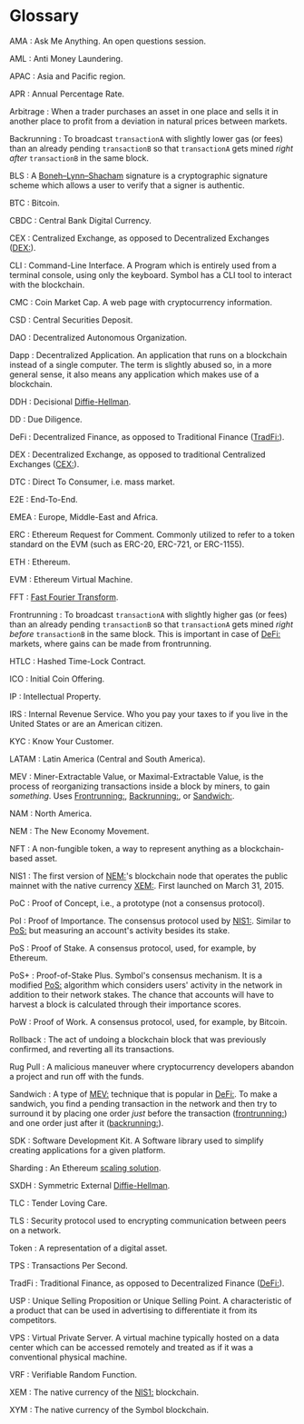 # Glossary

AMA
:   Ask Me Anything. An open questions session.

AML
:   Anti Money Laundering.

APAC
:   Asia and Pacific region.

APR
:   Annual Percentage Rate.

Arbitrage
:   When a trader purchases an asset in one place and sells it in another place to profit from a deviation in natural prices between markets.

Backrunning
:   To broadcast ``transactionA`` with slightly lower gas (or fees) than an already pending ``transactionB`` so that ``transactionA`` gets mined *right after* ``transactionB`` in the same block.

BLS
:   A [Boneh–Lynn–Shacham](https://en.wikipedia.org/wiki/BLS_digital_signature) signature is a cryptographic signature scheme which allows a user to verify that a signer is authentic.

BTC
:   Bitcoin.

CBDC
:   Central Bank Digital Currency.

CEX
:   Centralized Exchange, as opposed to Decentralized Exchanges (<DEX:>).

CLI
:   Command-Line Interface. A Program which is entirely used from a terminal console, using only the keyboard. Symbol has a CLI tool to interact with the blockchain.

CMC
:   Coin Market Cap. A web page with cryptocurrency information.

CSD
:   Central Securities Deposit.

DAO
:   Decentralized Autonomous Organization.

Dapp
:   Decentralized Application. An application that runs on a blockchain instead of a single computer.
    The term is slightly abused so, in a more general sense, it also means any application which makes use of a blockchain.

DDH
:   Decisional [Diffie-Hellman](https://en.wikipedia.org/wiki/Diffie%E2%80%93Hellman_key_exchange).

DD
:   Due Diligence.

DeFi
:   Decentralized Finance, as opposed to Traditional Finance (<TradFi:>).

DEX
:   Decentralized Exchange, as opposed to traditional Centralized Exchanges (<CEX:>).

DTC
:   Direct To Consumer, i.e. mass market.

E2E
:   End-To-End.

EMEA
:   Europe, Middle-East and Africa.

ERC
:   Ethereum Request for Comment. Commonly utilized to refer to a token standard on the EVM (such as ERC-20, ERC-721, or ERC-1155).

ETH
:   Ethereum.

EVM
:   Ethereum Virtual Machine.

FFT
:   [Fast Fourier Transform](https://en.wikipedia.org/wiki/Fast_Fourier_transform).

Frontrunning
:   To broadcast ``transactionA`` with slightly higher gas (or fees) than an already pending ``transactionB`` so that ``transactionA`` gets mined *right before* ``transactionB`` in the same block.
    This is important in case of <DeFi:> markets, where gains can be made from frontrunning.

HTLC
:   Hashed Time-Lock Contract.

ICO
:   Initial Coin Offering.

IP
:   Intellectual Property.

IRS
:   Internal Revenue Service. Who you pay your taxes to if you live in the United States or are an American citizen.

KYC
:   Know Your Customer.

LATAM
:   Latin America (Central and South America).

MEV
:   Miner-Extractable Value, or Maximal-Extractable Value, is the process of reorganizing transactions inside a block
    by miners, to gain *something*. Uses <Frontrunning:>, <Backrunning:>, or <Sandwich:>.

NAM
:   North America.

NEM
:   The New Economy Movement.

NFT
:   A non-fungible token, a way to represent anything as a blockchain-based asset.

NIS1
:   The first version of <NEM:>'s blockchain node that operates the public mainnet with the native currency <XEM:>.
    First launched on March 31, 2015.

PoC
:   Proof of Concept, i.e., a prototype (not a consensus protocol).

PoI
:   Proof of Importance.
    The consensus protocol used by <NIS1:>. Similar to <PoS:> but measuring an account's activity besides its stake.

PoS
:   Proof of Stake. A consensus protocol, used, for example, by Ethereum.

PoS+
:   Proof-of-Stake Plus. Symbol's consensus mechanism.
    It is a modified <PoS:> algorithm which considers users' activity in the network in addition to their network stakes.
    The chance that accounts will have to harvest a block is calculated through their importance scores.

PoW
:   Proof of Work. A consensus protocol, used, for example, by Bitcoin.

Rollback
:   The act of undoing a blockchain block that was previously confirmed, and reverting all its transactions.

Rug Pull
:   A malicious maneuver where cryptocurrency developers abandon a project and run off with the funds.

Sandwich
:   A type of <MEV:> technique that is popular in <DeFi:>.
    To make a sandwich, you find a pending transaction in the network and then try to surround it by placing one order
    *just* before the transaction (<frontrunning:>) and one order just after it (<backrunning:>).

SDK
:   Software Development Kit. A Software library used to simplify creating applications for a given platform.

Sharding
:   An Ethereum [scaling solution](https://ethereum.org/en/developers/docs/scaling/#sharding).

SXDH
:   Symmetric External [Diffie-Hellman](https://en.wikipedia.org/wiki/Diffie%E2%80%93Hellman_key_exchange).

TLC
:   Tender Loving Care.

TLS
:   Security protocol used to encrypting communication between peers on a network.

Token
:   A representation of a digital asset.

TPS
:   Transactions Per Second.

TradFi
:   Traditional Finance, as opposed to Decentralized Finance (<DeFi:>).

USP
:   Unique Selling Proposition or Unique Selling Point.
    A characteristic of a product that can be used in advertising to differentiate it from its competitors.

VPS
:   Virtual Private Server.
    A virtual machine typically hosted on a data center which can be accessed remotely and treated as if it was
    a conventional physical machine.

VRF
:   Verifiable Random Function.

XEM
:   The native currency of the <NIS1:> blockchain.

XYM
:   The native currency of the Symbol blockchain.
